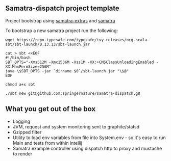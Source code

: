 ## Samatra-dispatch project template

Project bootstrap using [samatra-extras](https://github.com/springernature/samatra-extras) and [samatra](https://github.com/springernature/samatra) 

To bootstrap a new samatra project run the following:

```
wget https://repo.typesafe.com/typesafe/ivy-releases/org.scala-sbt/sbt-launch/0.13.13/sbt-launch.jar

cat > sbt <<EOF 
#!/bin/bash
SBT_OPTS="-Xms512M -Xmx1536M -Xss1M -XX:+CMSClassUnloadingEnabled -XX:MaxPermSize=256M"
java \$SBT_OPTS -jar `dirname $0`/sbt-launch.jar "\$@"
EOF

chmod a+x sbt

./sbt new git@github.com:springernature/samatra-dispatch.g8
```

## What you get out of the box

- Logging
- JVM, request and system monitoring sent to graphite/statsd
- Gzipped filter
- Utility to load env variables from file into System.env - so it's easy to run Main and tests from within intellij 
- Samatra example controller using dispatch http to proxy and mustache to render
